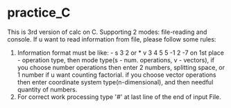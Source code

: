 # practice_C
This is 3rd version of calc on C. 
Supporting 2 modes: file-reading and console.
If u want to read information from file, please follow some rules:
  1. Information format must be like: - s 3 2 or * v 3 4 5 5 -1 2 -7
    on 1st place - operation type, then mode type(s - num. operations, v - vectors), 
    if you choose number operations then enter 2 numbers, splitting space, or 1 number if u want counting factorial.
    if you choose vector operations then enter coordinate system type(n-dimensional), and then needful quantity of numbers.
  2. For correct work processing type '#' at last line of the end of input File.
  
